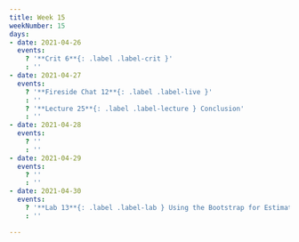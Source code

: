 ```yaml
---
title: Week 15
weekNumber: 15
days:
- date: 2021-04-26
  events:
    ? '**Crit 6**{: .label .label-crit }'
    : ''
- date: 2021-04-27
  events:
    ? '**Fireside Chat 12**{: .label .label-live }'
    : ''
    ? '**Lecture 25**{: .label .label-lecture } Conclusion'
    : ''
- date: 2021-04-28
  events:
    ? ''
    : ''
- date: 2021-04-29
  events:
    ? ''
    : ''
- date: 2021-04-30
  events:
    ? '**Lab 13**{: .label .label-lab } Using the Bootstrap for Estimation (due May 6)'
    : ''

---
```


